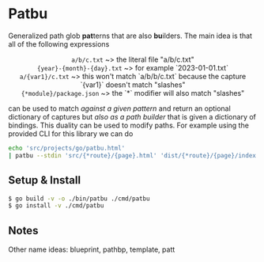# Patbu

Generalized path glob **pat**terns that are also **bu**ilders. The main idea is that all of the following expressions

<p align="center">
<code>a/b/c.txt</code> ~> the literal file "a/b/c.txt"
<br>
<code>{year}-{month}-{day}.txt</code> ~> for example `2023-01-01.txt`
<br>
<code>a/{var1}/c.txt</code> ~> this won't match `a/b/b/c.txt` because the capture `{var1}` doesn't match "slashes"
<br>
<code>{*module}/package.json</code> ~> the `*` modifier will also match "slashes"
</p>

can be used to match _against a given pattern_ and return an optional dictionary of captures but _also as a path builder_ that is given a dictionary of bindings. This duality can be used to modify paths. For example using the provided CLI for this library we can do

```bash
echo 'src/projects/go/patbu.html' 
| patbu --stdin 'src/{*route}/{page}.html' 'dist/{*route}/{page}/index.html'
```

## Setup & Install

```bash shell
$ go build -v -o ./bin/patbu ./cmd/patbu
$ go install -v ./cmd/patbu
```

## Notes

Other name ideas: blueprint, pathbp, template, patt